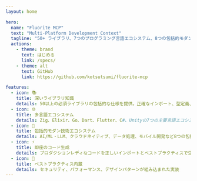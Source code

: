```yaml
---
layout: home

hero:
  name: "Fluorite MCP"
  text: "Multi-Platform Development Context"
  tagline: "50+ ライブラリ、7つのプログラミング言語エコシステム、8つの包括的モダン技術エコシステムの深い知識をClaude Code CLIに提供"
  actions:
    - theme: brand
      text: はじめる
      link: /specs/
    - theme: alt
      text: GitHub
      link: https://github.com/kotsutsumi/fluorite-mcp

features:
  - icon: 📚
    title: 深いライブラリ知識
    details: 50以上の必須ライブラリの包括的な仕様を提供。正確なインポート、型定義、実装パターンを含む
  - icon: 🌐
    title: 多言語エコシステム
    details: Zig、Elixir、Go、Dart、Flutter、C#、Unityの7つの主要言語エコシステムをサポート
  - icon: 🚀
    title: 包括的モダン技術エコシステム
    details: AI/ML・LLM、クラウドネイティブ、データ処理、モバイル開発など8つの包括的エコシステムをカバー
  - icon: ⚡
    title: 即座のコード生成
    details: プロダクションレディなコードを正しいインポートとベストプラクティスで生成
  - icon: 🎯
    title: ベストプラクティス内蔵
    details: セキュリティ、パフォーマンス、デザインパターンが組み込まれた実装
---
```



